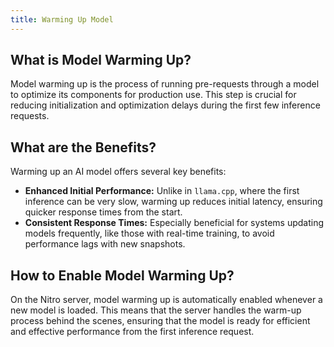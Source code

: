 ```yaml
---
title: Warming Up Model 
---
```


## What is Model Warming Up?

Model warming up is the process of running pre-requests through a model to optimize its components for production use. This step is crucial for reducing initialization and optimization delays during the first few inference requests.

## What are the Benefits?

Warming up an AI model offers several key benefits:

- **Enhanced Initial Performance:** Unlike in `llama.cpp`, where the first inference can be very slow, warming up reduces initial latency, ensuring quicker response times from the start.
- **Consistent Response Times:** Especially beneficial for systems updating models frequently, like those with real-time training, to avoid performance lags with new snapshots.

## How to Enable Model Warming Up?

On the Nitro server, model warming up is automatically enabled whenever a new model is loaded. This means that the server handles the warm-up process behind the scenes, ensuring that the model is ready for efficient and effective performance from the first inference request.
